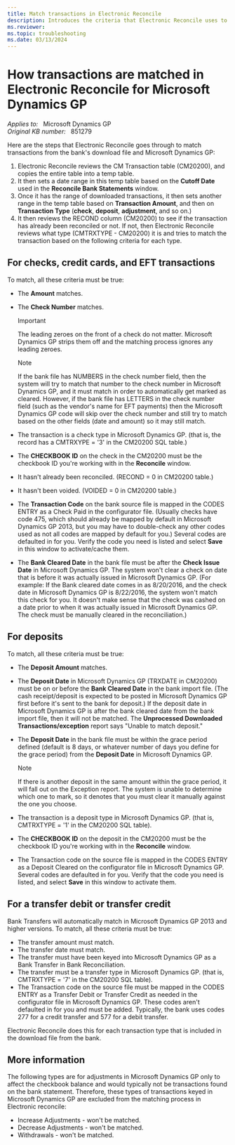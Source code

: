 ```yaml
---
title: Match transactions in Electronic Reconcile
description: Introduces the criteria that Electronic Reconcile uses to match transactions in Microsoft Dynamics GP.
ms.reviewer: 
ms.topic: troubleshooting
ms.date: 03/13/2024
---
```

# How transactions are matched in Electronic Reconcile for Microsoft Dynamics GP

_Applies to:_ &nbsp; Microsoft Dynamics GP  
_Original KB number:_ &nbsp; 851279

Here are the steps that Electronic Reconcile goes through to match transactions from the bank's download file and Microsoft Dynamics GP:

1. Electronic Reconcile reviews the CM Transaction table (CM20200), and copies the entire table into a temp table.
2. It then sets a date range in this temp table based on the **Cutoff Date** used in the **Reconcile Bank Statements** window.
3. Once it has the range of downloaded transactions, it then sets another range in the temp table based on **Transaction Amount**, and then on **Transaction Type** (**check**, **deposit**, **adjustment**, and so on.)
4. It then reviews the RECOND column (CM20200) to see if the transaction has already been reconciled or not. If not, then Electronic Reconcile reviews what type (CMTRXTYPE - CM20200) it is and tries to match the transaction based on the following criteria for each type.

## For checks, credit cards, and EFT transactions

To match, all these criteria must be true:

- The **Amount** matches.
- The **Check Number** matches.

   > [!IMPORTANT]
   > The leading zeroes on the front of a check do not matter. Microsoft Dynamics GP strips them off and the matching process ignores any leading zeroes.

   > [!NOTE]
   > If the bank file has NUMBERS in the check number field, then the system will try to match that number to the check number in Microsoft Dynamics GP, and it must match in order to automatically get marked as cleared. However, if the bank file has LETTERS in the check number field (such as the vendor's name for EFT payments) then the Microsoft Dynamics GP code will skip over the check number and still try to match based on the other fields (date and amount) so it may still match.

- The transaction is a check type in Microsoft Dynamics GP. (that is, the record has a CMTRXYPE = '3' in the CM20200 SQL table.)
- The **CHECKBOOK ID** on the check in the CM20200 must be the checkbook ID you're working with in the **Reconcile** window.
- It hasn't already been reconciled. (RECOND = 0 in CM20200 table.)
- It hasn't been voided. (VOIDED = 0 in CM20200 table.)
- The **Transaction Code** on the bank source file is mapped in the CODES ENTRY as a Check Paid in the configurator file. (Usually checks have code 475, which should already be mapped by default in Microsoft Dynamics GP 2013, but you may have to double-check any other codes used as not all codes are mapped by default for you.) Several codes are defaulted in for you. Verify the code you need is listed and select **Save** in this window to activate/cache them.
- The **Bank Cleared Date** in the bank file must be after the **Check Issue Date** in Microsoft Dynamics GP. The system won't clear a check on date that is before it was actually issued in Microsoft Dynamics GP. (For example: If the Bank cleared date comes in as 8/20/2016, and the check date in Microsoft Dynamics GP is 8/22/2016, the system won't match this check for you. It doesn't make sense that the check was cashed on a date prior to when it was actually issued in Microsoft Dynamics GP. The check must be manually cleared in the reconciliation.)

## For deposits

To match, all these criteria must be true:

- The **Deposit Amount** matches.
- The **Deposit Date** in Microsoft Dynamics GP (TRXDATE in CM20200) must be on or before the **Bank Cleared Date** in the bank import file. (The cash receipt/deposit is expected to be posted in Microsoft Dynamics GP first before it's sent to the bank for deposit.) If the deposit date in Microsoft Dynamics GP is after the bank cleared date from the bank import file, then it will not be matched. The **Unprocessed Downloaded Transactions/exception** report says "Unable to match deposit."
- The **Deposit Date** in the bank file must be within the grace period defined (default is 8 days, or whatever number of days you define for the grace period) from the **Deposit Date** in Microsoft Dynamics GP.

  > [!NOTE]
  > If there is another deposit in the same amount within the grace period, it will fall out on the Exception report. The system is unable to determine which one to mark, so it denotes that you must clear it manually against the one you choose.
- The transaction is a deposit type in Microsoft Dynamics GP. (that is, CMTRXTYPE = '1' in the CM20200 SQL table).
- The **CHECKBOOK ID** on the deposit in the CM20200 must be the checkbook ID you're working with in the **Reconcile** window.
- The Transaction code on the source file is mapped in the CODES ENTRY as a Deposit Cleared on the configurator file in Microsoft Dynamics GP. Several codes are defaulted in for you. Verify that the code you need is listed, and select **Save** in this window to activate them.

## For a transfer debit or transfer credit

Bank Transfers will automatically match in Microsoft Dynamics GP 2013 and higher versions. To match, all these criteria must be true:

- The transfer amount must match.
- The transfer date must match.
- The transfer must have been keyed into Microsoft Dynamics GP as a Bank Transfer in Bank Reconciliation.
- The transfer must be a transfer type in Microsoft Dynamics GP. (that is, CMTRXTYPE = '7' in the CM20200 SQL table).
- The Transaction code on the source file must be mapped in the CODES ENTRY as a Transfer Debit or Transfer Credit as needed in the configurator file in Microsoft Dynamics GP. These codes aren't defaulted in for you and must be added. Typically, the bank uses codes 277 for a credit transfer and 577 for a debit transfer.

Electronic Reconcile does this for each transaction type that is included in the download file from the bank.

## More information

The following types are for adjustments in Microsoft Dynamics GP only to affect the checkbook balance and would typically not be transactions found on the bank statement. Therefore, these types of transactions keyed in Microsoft Dynamics GP are excluded from the matching process in Electronic reconcile:

- Increase Adjustments - won't be matched.
- Decrease Adjustments - won't be matched.
- Withdrawals - won't be matched.
